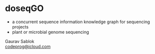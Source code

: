 # doseqGO

- a concurrent sequence information knowledge graph for sequencing projects
- plant or microbial genome sequencing


Gaurav Sablok \
codeprog@icloud.com
